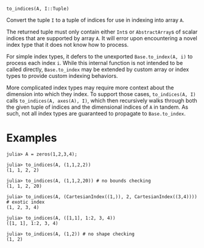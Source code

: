 ```
to_indices(A, I::Tuple)
```

Convert the tuple `I` to a tuple of indices for use in indexing into array `A`.

The returned tuple must only contain either `Int`s or `AbstractArray`s of scalar indices that are supported by array `A`. It will error upon encountering a novel index type that it does not know how to process.

For simple index types, it defers to the unexported `Base.to_index(A, i)` to process each index `i`. While this internal function is not intended to be called directly, `Base.to_index` may be extended by custom array or index types to provide custom indexing behaviors.

More complicated index types may require more context about the dimension into which they index. To support those cases, `to_indices(A, I)` calls `to_indices(A, axes(A), I)`, which then recursively walks through both the given tuple of indices and the dimensional indices of `A` in tandem. As such, not all index types are guaranteed to propagate to `Base.to_index`.

# Examples

```jldoctest
julia> A = zeros(1,2,3,4);

julia> to_indices(A, (1,1,2,2))
(1, 1, 2, 2)

julia> to_indices(A, (1,1,2,20)) # no bounds checking
(1, 1, 2, 20)

julia> to_indices(A, (CartesianIndex((1,)), 2, CartesianIndex((3,4)))) # exotic index
(1, 2, 3, 4)

julia> to_indices(A, ([1,1], 1:2, 3, 4))
([1, 1], 1:2, 3, 4)

julia> to_indices(A, (1,2)) # no shape checking
(1, 2)
```
